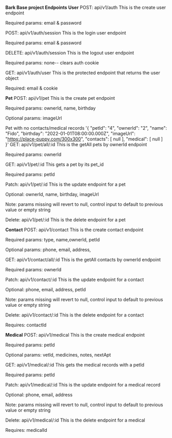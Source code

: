 
**Bark Base project Endpoints**
**User**
POST: api/v1/auth
This is the create user endpoint

Required params: email & password

POST: api/v1/auth/session
This is the login user endpoint

Required params: email & password

DELETE: api/v1/auth/session
This is the logout user endpoint

Required params: none-- clears auth cookie

GET: api/v1/auth/user
This is the protected endpoint that returns the user object

Required: email & cookie

**Pet**
POST: api/v1/pet
This is the create pet endpoint

Required params: ownerId, name, birthday

Optional params: imageUrl

Pet with no contacts/medical records
'{ "petId": "4",
"ownerId": "2",
"name": "Fido",
"birthday": "2022-01-01T08:00:00.000Z",
"imageUrl": "https://place-puppy.com/300x300",
"contacts": [ null ],
"medical": [ null ]
}'
GET: api/v1/pet/all/:id
This is the getAll pets by ownerId endpoint

Required params: ownerId

GET: api/v1/pet/:id
This gets a pet by its pet_id

Required params: petId

Patch: api/v1/pet/:id
This is the update endpoint for a pet

Optional: ownerId, name, birthday, imageUrl

Note: params missing will revert to null, control input to default to previous value or empty string

Delete: api/v1/pet/:id
This is the delete endpoint for a pet

**Contact**
POST: api/v1/contact
This is the create contact endpoint

Required params: type, name,ownerId, petId

Optional params: phone, email, address,

GET: api/v1/contact/all/:id
This is the getAll contacts by ownerId endpoint

Required params: ownerId

Patch: api/v1/contact/:id
This is the update endpoint for a contact

Optional: phone, email, address, petId

Note: params missing will revert to null, control input to default to previous value or empty string

Delete: api/v1/contact/:id
This is the delete endpoint for a contact

Requires: contactId

**Medical**
POST: api/v1/medical
This is the create medical endpoint

Required params: petId

Optional params: vetId, medicines, notes, nextApt

GET: api/v1/medical/:id
This gets the medical records with a petId

Required params: petId

Patch: api/v1/medical/:id
This is the update endpoint for a medical record

Optional: phone, email, address

Note: params missing will revert to null, control input to default to previous value or empty string

Delete: api/v1/medical/:id
This is the delete endpoint for a medical

Requires: medicalId
